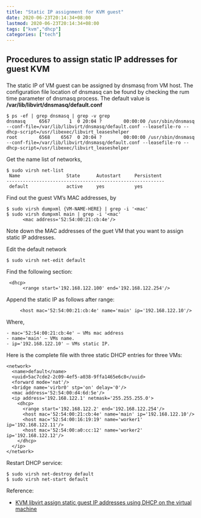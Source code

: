 ```yaml
---
title: "Static IP assignment for KVM guest"
date: 2020-06-23T20:14:34+08:00
lastmod: 2020-06-23T20:14:34+08:00
tags: ["kvm","dhcp"]
categories: ["tech"]
---
```

## Procedures to assign static IP addresses for guest KVM
<!--more-->
###
The static IP of VM guest can be assigned by dnsmasq from VM host.
The configuration file location of dnsmasq can be found by checking the rum time parameter of dnsmasq process. The default value is **/var/lib/libvirt/dnsmasq/default.conf**
```
$ ps -ef | grep dnsmasq | grep -v grep
dnsmasq     6567       1  0 20:04 ?        00:00:00 /usr/sbin/dnsmasq --conf-file=/var/lib/libvirt/dnsmasq/default.conf --leasefile-ro --dhcp-script=/usr/libexec/libvirt_leaseshelper
root        6568    6567  0 20:04 ?        00:00:00 /usr/sbin/dnsmasq --conf-file=/var/lib/libvirt/dnsmasq/default.conf --leasefile-ro --dhcp-script=/usr/libexec/libvirt_leaseshelper
```
Get the name list of networks,
```
$ sudo virsh net-list
 Name                 State      Autostart     Persistent
----------------------------------------------------------
 default              active     yes           yes
```
Find out the guest VM’s MAC addresses, by
```
$ sudo virsh dumpxml {VM-NAME-HERE} | grep -i '<mac'
$ sudo virsh dumpxml main | grep -i '<mac'
      <mac address='52:54:00:21:cb:4e'/>
```

Note down the MAC addresses of the guet VM that you want to assign static IP addresses.

Edit the default network
```
$ sudo virsh net-edit default
```

Find the following section:
```
 <dhcp>
      <range start='192.168.122.100' end='192.168.122.254'/>
```

Append the static IP as follows after range:
```
     <host mac='52:54:00:21:cb:4e' name='main' ip='192.168.122.10'/>
```
Where,

    - mac='52:54:00:21:cb:4e' – VMs mac address
    - name='main' – VMs name.
    - ip='192.168.122.10' – VMs static IP.

Here is the complete file with three static DHCP entries for three VMs:
```
<network>
  <name>default</name>
  <uuid>5ac7cde2-2c09-4ef5-a038-9ffa1465e6c8</uuid>
  <forward mode='nat'/>
  <bridge name='virbr0' stp='on' delay='0'/>
  <mac address='52:54:00:d4:6d:5e'/>
  <ip address='192.168.122.1' netmask='255.255.255.0'>
    <dhcp>
      <range start='192.168.122.2' end='192.168.122.254'/>
      <host mac='52:54:00:21:cb:4e' name='main' ip='192.168.122.10'/>
      <host mac='52:54:00:16:19:19' name='worker1' ip='192.168.122.11'/>
      <host mac='52:54:00:a0:cc:12' name='worker2' ip='192.168.122.12'/>
    </dhcp>
  </ip>
</network>
```
Restart DHCP service:
```
$ sudo virsh net-destroy default
$ sudo virsh net-start default
```

Reference: 
- [KVM libvirt assign static guest IP addresses using DHCP on the virtual machine](https://www.cyberciti.biz/faq/linux-kvm-libvirt-dnsmasq-dhcp-static-ip-address-configuration-for-guest-os/)

